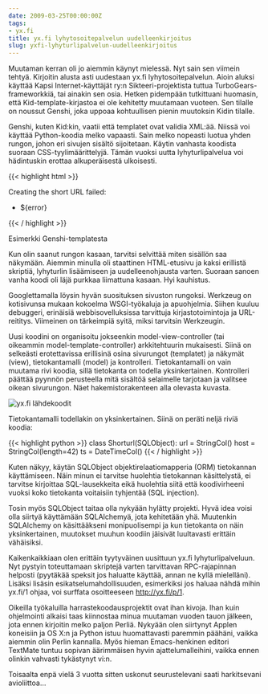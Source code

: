 ```yaml
---
date: 2009-03-25T00:00:00Z
tags:
- yx.fi
title: yx.fi lyhytosoitepalvelun uudelleenkirjoitus
slug: yxfi-lyhyturlipalvelun-uudelleenkirjoitus
---
```



Muutaman kerran oli jo aiemmin käynyt mielessä. Nyt sain sen viimein tehtyä. Kirjoitin alusta asti uudestaan yx.fi lyhytosoitepalvelun. Aioin aluksi käyttää Kapsi Internet-käyttäjät ry:n Sikteeri-projektista tuttua TurboGears-frameworkkiä, tai ainakin sen osia. Hetken pidempään tutkittuani huomasin, että Kid-template-kirjastoa ei ole kehitetty muutamaan vuoteen. Sen tilalle on noussut Genshi, joka uppoaa kohtuullisen pienin muutoksin Kidin tilalle.

Genshi, kuten Kid:kin, vaatii että templatet ovat validia XML:ää. Niissä voi käyttää Python-koodia melko vapaasti. Sain melko nopeasti luotua yhden rungon, johon eri sivujen sisältö sijoitetaan. Käytin vanhasta koodista suoraan CSS-tyylimäärittelyjä. Tämän vuoksi uutta lyhyturlipalvelua voi hädintuskin erottaa alkuperäisestä ulkoisesti.

{{< highlight html >}}
<div py:if="errors" class="error">
 <p>Creating the short URL failed:</p>
  <ul>
   <li py:for="error in errors">${error}</li>
  </ul>
</div>
{{< / highlight >}}

Esimerkki Genshi-templatesta

Kun olin saanut rungon kasaan, tarvitsi selvittää miten sisällön saa näkymään. Aiemmin minulla oli staattinen HTML-etusivu ja kaksi erillistä skriptiä, lyhyturlin lisäämiseen ja uudelleenohjausta varten. Suoraan sanoen vanha koodi oli läjä purkkaa liimattuna kasaan. Hyi kauhistus.

Googlettamalla löysin hyvän suosituksen sivuston rungoksi. Werkzeug on kotisivunsa mukaan kokoelma WSGI-työkaluja ja apuohjelmia. Siihen kuuluu debuggeri, erinäisiä webbisovelluksissa tarvittuja kirjastotoimintoja ja URL-reititys. Viimeinen on tärkeimpiä syitä, miksi tarvitsin Werkzeugin.

Uusi koodini on organisoitu jokseenkin model-view-controller (tai oikeammin model-template-controller) arkkitehtuurin mukaisesti. Siinä on selkeästi erotettavissa erillisinä osina sivurungot (templatet) ja näkymät (view), tietokantamalli (model) ja kontrolleri. Tietokantamalli on vain muutama rivi koodia, sillä tietokanta on todella yksinkertainen. Kontrolleri päättää pyynnön perusteella mitä sisältöä selaimelle tarjotaan ja valitsee oikean sivurungon. Näet hakemistorakenteen alla olevasta kuvasta.

![yx.fi lähdekoodit](/blog/img/2009-03-12-yxfi-main.png)

Tietokantamalli todellakin on yksinkertainen. Siinä on peräti neljä riviä koodia:

{{< highlight python >}}
class Shorturl(SQLObject):
    url = StringCol()
    host = StringCol(length=42)
    ts = DateTimeCol()
{{< / highlight >}}


Kuten näkyy, käytän SQLObject objektirelaatiomapperia (ORM) tietokannan käyttämiseen. Näin minun ei tarvitse huolehtia tietokannan käsittelystä, ei tarvitse kirjoittaa SQL-lausekkeita eikä huolehtia siitä että koodivirheeni vuoksi koko tietokanta voitaisiin tyhjentää (SQL injection).

Tosin myös SQLObject taitaa olla nykyään hylätty projekti. Hyvä idea voisi olla siirtyä käyttämään SQLAlchemyä, jota kehitetään yhä. Muutenkin SQLAlchemy on käsittääkseni monipuolisempi ja kun tietokanta on näin yksinkertainen, muutokset muuhun koodiin jäisivät luultavasti erittäin vähäisiksi.

Kaikenkaikkiaan olen erittäin tyytyväinen uusittuun yx.fi lyhyturlipalveluun. Nyt pystyin toteuttamaan skriptejä varten tarvittavan RPC-rajapinnan helposti (pyytäkää speksit jos haluatte käyttää, annan ne kyllä mielelläni). Lisäksi lisäsin esikatselumahdollisuuden, esimerkiksi jos haluaa nähdä mihin yx.fi/1 ohjaa, voi surffata osoitteeseen http://yx.fi/p/1.

Oikeilla työkaluilla harrastekoodausprojektit ovat ihan kivoja. Ihan kuin ohjelmointi alkaisi taas kiinnostaa minua muutaman vuoden tauon jälkeen, jota ennen kirjoitin melko paljon Perliä. Nykyään olen siirtynyt Applen koneisiin ja OS X:n ja Python istuu huomattavasti paremmin päähäni, vaikka aiemmin olin Perlin kannalla. Myös hieman Emacs-henkinen editori TextMate tuntuu sopivan äärimmäisen hyvin ajattelumalleihini, vaikka ennen olinkin vahvasti tykästynyt vi:n.

Toisaalta enpä vielä 3 vuotta sitten uskonut seurustelevani saati harkitsevani avioliittoa…
